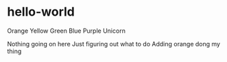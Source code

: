 # hello-world

Orange
Yellow
Green
Blue
Purple
Unicorn 

Nothing going on here
Just figuring out what to do
Adding orange dong my thing
